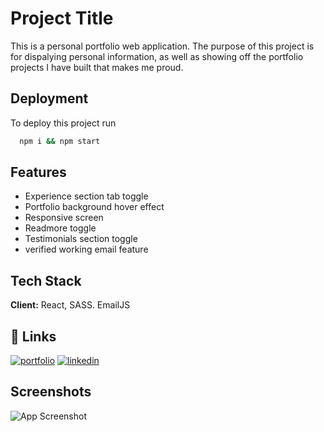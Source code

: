 
# Project Title

This is a personal portfolio web application. The purpose of this project is for dispalying personal information, as well as showing off the portfolio projects I have built that makes me proud.

## Deployment

To deploy this project run

```bash
  npm i && npm start
```


## Features

- Experience section tab toggle
- Portfolio background hover effect
- Responsive screen
- Readmore toggle
- Testimonials section toggle
- verified working email feature



## Tech Stack

**Client:** React, SASS. EmailJS



## 🔗 Links
[![portfolio](https://img.shields.io/badge/my_portfolio-000?style=for-the-badge&logo=ko-fi&logoColor=white)](http://xuanye.ca/)
[![linkedin](https://img.shields.io/badge/linkedin-0A66C2?style=for-the-badge&logo=linkedin&logoColor=white)](https://www.linkedin.com/in/xuan-ye/)



## Screenshots

![App Screenshot](https://assets.codepen.io/7439974/Screen+Shot+2022-06-29+at+9.01.15+AM.png)


